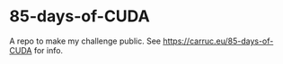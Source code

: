 # 85-days-of-CUDA
A repo to make my challenge public. See https://carruc.eu/85-days-of-CUDA for info.
